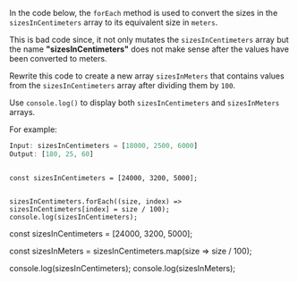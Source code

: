 In the code below,
the `forEach` method is used to
convert the sizes in the `sizesInCentimeters` array
to its equivalent size in `meters`.

This is bad code since,
it not only mutates the `sizesInCentimeters` array
but the name **"sizesInCentimeters"**
does not make sense after
the values have been converted to meters.

Rewrite this code to create
a new array `sizesInMeters`
that contains values from
the `sizesInCentimeters` array
after dividing them by `100`.

Use `console.log()` to display both
`sizesInCentimeters` and `sizesInMeters` arrays.

For example:
```js
Input: sizesInCentimeters = [18000, 2500, 6000]
Output: [180, 25, 60]
```

<codeblock type="exercise" language="javascript" testMode="fixedInput">
<code>
const sizesInCentimeters = [24000, 3200, 5000];

sizesInCentimeters.forEach((size, index) => sizesInCentimeters[index] = size / 100);
console.log(sizesInCentimeters);
</code>

<solution>
const sizesInCentimeters = [24000, 3200, 5000];

const sizesInMeters = sizesInCentimeters.map(size => size / 100);

console.log(sizesInCentimeters);
console.log(sizesInMeters);
</solution>
</codeblock>
